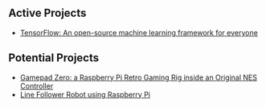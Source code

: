 ## Active Projects
* [TensorFlow: An open-source machine learning framework for everyone](https://www.tensorflow.org)

## Potential Projects
* [Gamepad Zero: a Raspberry Pi Retro Gaming Rig inside an Original NES Controller](https://howchoo.com/g/zdqxnzblmzm/gamepad-zero-a-raspberry-pi-retro-gaming-rig-in-an-nes-controller)
* [Line Follower Robot using Raspberry Pi](https://circuitdigest.com/microcontroller-projects/raspberry-pi-line-follower-robot)